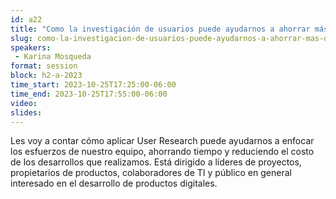 ```yaml
---
id: a22
title: "Como la investigación de usuarios puede ayudarnos a ahorrar más de un millón de pesos"
slug: como-la-investigacion-de-usuarios-puede-ayudarnos-a-ahorrar-mas-de-un-millon-de-pesos
speakers:
 - Karina Mosqueda
format: session
block: h2-a-2023
time_start: 2023-10-25T17:25:00-06:00
time_end: 2023-10-25T17:55:00-06:00
video:
slides:
---
```


Les voy a contar cómo aplicar User Research puede ayudarnos a enfocar los esfuerzos de nuestro equipo, ahorrando tiempo y reduciendo el costo de los desarrollos que realizamos. Está dirigido a líderes de proyectos, propietarios de productos, colaboradores de TI y público en general interesado en el desarrollo de productos digitales.